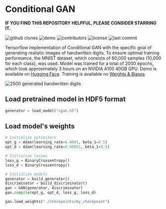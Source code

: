 # Conditional GAN

**IF YOU FIND THIS REPOSITORY HELPFUL, PLEASE CONSIDER STARRING IT.**

![github clones](https://img.shields.io/badge/clones-50%2B-blueviolet)
![demo](https://img.shields.io/badge/demo-available-orange)
![contributors](https://img.shields.io/github/contributors/matusstas/cgan)
![license](https://img.shields.io/github/license/matusstas/cgan)
![last commit](https://img.shields.io/github/last-commit/matusstas/cgan)

Tensorflow implementation of Conditional GAN with the specific goal of generating realistic images of handwritten digits. To ensure optimal training performance, the MNIST dataset, which consists of 60,000 samples (10,000 for each class), was used. Model was trained for a total of 2000 epochs, which took approximately 3 hours on an NVIDIA A100 40GB GPU. Demo is available on [Hugging Face](https://huggingface.co/spaces/matusstas/cGAN). Training is available no [Weights & Biases](https://wandb.ai/matusstas/GAN?workspace=user-matusstas)

![2500 generated handwritten digits](./docs/images_generated.png)

## Load pretrained model in HDF5 format

```python
generator = load_model("cgan.h5")
```

## Load model's weights

```python
# Initialize optimizers
opt_g = Adam(learning_rate=0.0001, beta_1=0.5)
opt_d = Adam(learning_rate=0.00001, beta_1=0.5)

# Initialize losses
loss_g = BinaryCrossentropy()
loss_d = BinaryCrossentropy()

# Initialize models
generator = build_generator()
discriminator = build_discriminator()
gan = GAN(generator, discriminator)
gan.compile(opt_g, opt_d, loss_g, loss_d)

gan.load_weights("./checkpoints/my_checkpoint")
```
